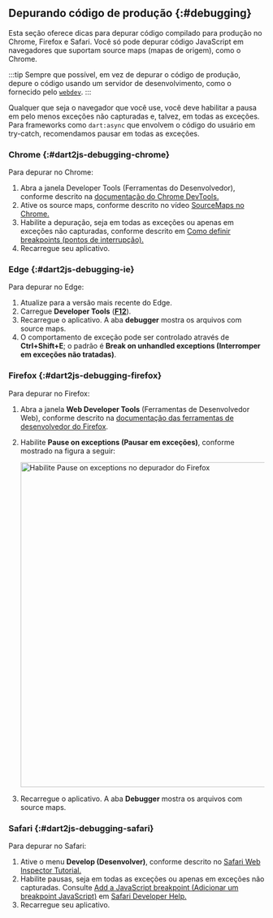 <!-- ia-translate: true -->
## Depurando código de produção {:#debugging}

Esta seção oferece dicas para depurar código compilado para produção
no Chrome, Firefox e Safari. Você só pode depurar código JavaScript em
navegadores que suportam source maps (mapas de origem), como o Chrome.

:::tip
Sempre que possível, em vez de depurar o código de produção,
depure o código usando um servidor de desenvolvimento, como o fornecido pelo [`webdev`][].
:::

[`webdev`]: /tools/webdev

Qualquer que seja o navegador que você use, você deve habilitar a pausa em pelo menos
exceções não capturadas e, talvez, em todas as exceções.
Para frameworks como `dart:async` que envolvem o código do usuário em try-catch,
recomendamos pausar em todas as exceções.

[debugging web apps]: /web/debugging


### Chrome {:#dart2js-debugging-chrome}

Para depurar no Chrome:

1. Abra a janela Developer Tools (Ferramentas do Desenvolvedor), conforme descrito na
   [documentação do Chrome DevTools.](https://developer.chrome.com/docs/devtools/)
2. Ative os source maps, conforme descrito no vídeo
   [SourceMaps no Chrome.](https://bit.ly/YugIUY)
3. Habilite a depuração, seja em todas as exceções ou apenas em exceções não capturadas,
   conforme descrito em
   [Como definir breakpoints (pontos de interrupção).](https://developer.chrome.com/docs/devtools/javascript/breakpoints/)
4. Recarregue seu aplicativo.

### Edge {:#dart2js-debugging-ie}

Para depurar no Edge:

1. Atualize para a versão mais recente do Edge.
2. Carregue **Developer Tools** (**[F12](https://docs.microsoft.com/en-us/microsoft-edge/devtools-guide-chromium/landing/)**).
3. Recarregue o aplicativo. A aba **debugger** mostra os arquivos com source maps.
4. O comportamento de exceção pode ser controlado através de **Ctrl+Shift+E**;
   o padrão é **Break on unhandled exceptions (Interromper em exceções não tratadas)**.

### Firefox {:#dart2js-debugging-firefox}

Para depurar no Firefox:

1. Abra a janela **Web Developer Tools** (Ferramentas de Desenvolvedor Web), conforme descrito na
   [documentação das ferramentas de desenvolvedor do Firefox](https://firefox-source-docs.mozilla.org/devtools-user/index.html).
2. Habilite **Pause on exceptions (Pausar em exceções)**, conforme mostrado na figura a seguir:

   <img width="640px" src="/assets/img/ff-debug.png" alt="Habilite Pause on exceptions no depurador do Firefox">

3. Recarregue o aplicativo. A aba **Debugger** mostra os arquivos com source maps.

### Safari {:#dart2js-debugging-safari}

Para depurar no Safari:

1. Ative o menu **Develop (Desenvolver)**,
   conforme descrito no [Safari Web Inspector Tutorial.]({{site.apple-dev}}/library/archive/documentation/NetworkingInternetWeb/Conceptual/Web_Inspector_Tutorial/EnableWebInspector/EnableWebInspector.html)
2. Habilite pausas, seja em todas as exceções ou apenas em exceções não capturadas.
   Consulte [Add a JavaScript breakpoint (Adicionar um breakpoint JavaScript)](https://support.apple.com/en-ca/guide/safari-developer/add-a-javascript-breakpoint-dev5e4caf347/mac) em [Safari Developer Help.](https://support.apple.com/en-ca/guide/safari-developer/welcome/mac)
3. Recarregue seu aplicativo.
